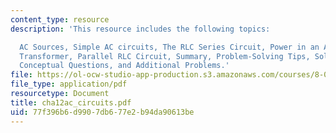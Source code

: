 ```yaml
---
content_type: resource
description: 'This resource includes the following topics:

  AC Sources, Simple AC circuits, The RLC Series Circuit, Power in an AC circuit,
  Transformer, Parallel RLC Circuit, Summary, Problem-Solving Tips, Solved Problems,
  Conceptual Questions, and Additional Problems.'
file: https://ol-ocw-studio-app-production.s3.amazonaws.com/courses/8-02t-electricity-and-magnetism-spring-2005/77f396b6d9907db677e2b94da90613be_cha12ac_circuits.pdf
file_type: application/pdf
resourcetype: Document
title: cha12ac_circuits.pdf
uid: 77f396b6-d990-7db6-77e2-b94da90613be
---
```

